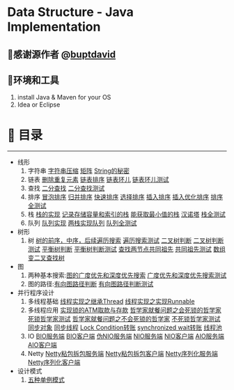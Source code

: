 # Data Structure - Java Implementation

🙏感谢源作者 @[buptdavid](https://github.com/buptdavid)
---
🔧环境和工具
------
  1. install Java & Maven for your OS  
  2. Idea or Eclipse

# 📖 目录
------
* 线形
  1. 字符串 [字符串压缩](https://github.com/razertory/datastructure/blob/master/src/main/java/org/buptdavid/datastructure/array/CompressStr.java) [矩阵](https://github.com/razertory/datastructure/blob/master/src/main/java/org/buptdavid/datastructure/array/SetZeroMatrix.java) [String的秘密](https://github.com/razertory/datastructure/blob/master/src/main/java/org/buptdavid/datastructure/string/StringEqual.java)
  2. 链表 [删除重复元素](https://github.com/razertory/datastructure/blob/master/src/main/java/org/buptdavid/datastructure/linkedlist/DeleteDups.java) [链表排序](https://github.com/razertory/datastructure/blob/master/src/main/java/org/buptdavid/datastructure/linkedlist/SortWithValue.java) [链表环儿](https://github.com/razertory/datastructure/blob/master/src/main/java/org/buptdavid/datastructure/linkedlist/LinkedListLoop.java) [链表环儿测试](https://github.com/razertory/datastructure/blob/master/src/test/java/org/buptdavid/datastructure/linkedlist/LinkedListLoopTest.java)
  3. 查找 [二分查找](https://github.com/razertory/datastructure/blob/master/src/main/java/org/buptdavid/datastructure/search/BinarySearch.java) [二分查找测试](https://github.com/razertory/datastructure/blob/master/src/test/java/org/buptdavid/datastructure/search/BinarySearchTest.java)
  4. 排序 [冒泡排序](https://github.com/razertory/datastructure/blob/master/src/main/java/org/buptdavid/datastructure/sort/BubbleSort.java) [归并排序](https://github.com/razertory/datastructure/blob/master/src/main/java/org/buptdavid/datastructure/sort/MergeSort.java) [快速排序](https://github.com/razertory/datastructure/blob/master/src/main/java/org/buptdavid/datastructure/sort/QuickSort.java) [选择排序](https://github.com/razertory/datastructure/blob/master/src/main/java/org/buptdavid/datastructure/sort/SelectionSort.java) [插入排序](https://github.com/razertory/datastructure/blob/master/src/main/java/org/buptdavid/datastructure/sort/InsertSort.java) [插入优化排序](https://github.com/razertory/datastructure/blob/master/src/main/java/org/buptdavid/datastructure/sort/InsertOptimizeSort.java) [排序全测试](https://github.com/razertory/datastructure/blob/master/src/test/java/org/buptdavid/datastructure/sort/SortTest.java)
  5. 栈 [栈的实现](https://github.com/razertory/datastructure/blob/master/src/main/java/org/buptdavid/datastructure/stack/Stack.java) [记录存储容量和索引的栈](https://github.com/razertory/datastructure/blob/master/src/main/java/org/buptdavid/datastructure/stack/StackCapacity.java) [能获取最小值的栈](https://github.com/razertory/datastructure/blob/master/src/main/java/org/buptdavid/datastructure/stack/StackWithMin.java) [汉诺塔](https://github.com/razertory/datastructure/blob/master/src/main/java/org/buptdavid/datastructure/stack/Hannotower.java) [栈全测试](https://github.com/razertory/datastructure/blob/master/src/test/java/org/buptdavid/datastructure/stack/StackTest.java)
  6. 队列 [队列实现](https://github.com/razertory/datastructure/blob/master/src/main/java/org/buptdavid/datastructure/queue/Queue.java) [两栈实现队列](https://github.com/razertory/datastructure/blob/master/src/main/java/org/buptdavid/datastructure/queue/QueueWith2Stack.java) [队列全测试](https://github.com/razertory/datastructure/blob/master/src/test/java/org/buptdavid/datastructure/queue/QueueTest.java)
* 树形
  1. 树 [树的前序，中序，后续遍历搜索](https://github.com/razertory/datastructure/blob/master/src/main/java/org/buptdavid/datastructure/tree/TreeSearch.java) [遍历搜索测试](https://github.com/razertory/datastructure/blob/master/src/test/java/org/buptdavid/datastructure/tree/TreeSearchTest.java) [二叉树判断](https://github.com/razertory/datastructure/blob/master/src/main/java/org/buptdavid/datastructure/tree/BinarySearchTree.java) [二叉树判断测试](https://github.com/razertory/datastructure/blob/master/src/test/java/org/buptdavid/datastructure/tree/BinarySearchTreeTest.java)  [平衡树判断](https://github.com/razertory/datastructure/blob/master/src/main/java/org/buptdavid/datastructure/tree/CheckBalanceTree.java) [平衡树判断测试](https://github.com/razertory/datastructure/blob/master/src/test/java/org/buptdavid/datastructure/tree/CheckBalanceTreeTest.java) [查找两节点共同祖先](https://github.com/razertory/datastructure/blob/master/src/main/java/org/buptdavid/datastructure/tree/CommonAncestorSearch.java) [共同祖先测试](https://github.com/razertory/datastructure/blob/master/src/test/java/org/buptdavid/datastructure/tree/CommonAncestorSearchTest.java) [数组变二叉查找树](https://github.com/razertory/datastructure/blob/master/src/main/java/org/buptdavid/datastructure/tree/MinBinaryTree.java)
* 图
  1. 两种基本搜索:[图的广度优先和深度优先搜索](https://github.com/razertory/datastructure/blob/master/src/main/java/org/buptdavid/datastructure/graph/GraphSearch.java) [广度优先和深度优先搜索测试](https://github.com/razertory/datastructure/blob/master/src/test/java/org/buptdavid/datastructure/graph/GraphSearchTest.java)
  2. 图的路径:[有向图路径判断](https://github.com/razertory/datastructure/blob/master/src/main/java/org/buptdavid/datastructure/graph/DirectedGraphPathCheck.java) [有向图路径判断测试](https://github.com/razertory/datastructure/blob/master/src/test/java/org/buptdavid/datastructure/graph/DirectedGraphPathCheckTest.java)
* 并行程序设计
  1. 多线程基础 [线程实现之继承Thread](https://github.com/razertory/datastructure/blob/master/src/main/java/org/buptdavid/datastructure/thread/ExtendThread.java) [线程实现之实现Runnable](https://github.com/razertory/datastructure/blob/master/src/main/java/org/buptdavid/datastructure/thread/RunableThread.java)
  2. 多线程应用 [实现锁的ATM取款与存款](https://github.com/razertory/datastructure/blob/master/src/main/java/org/buptdavid/datastructure/thread/LockedATM.java) [哲学家就餐问题之会死锁的哲学家](https://github.com/razertory/datastructure/blob/master/src/main/java/org/buptdavid/datastructure/thread/PhilosopherLocked.java) [死锁哲学家测试](https://github.com/razertory/datastructure/blob/master/src/main/java/org/buptdavid/datastructure/thread/PhilosopherLockedEat.java)  [哲学家就餐问题之不会死锁的哲学家](https://github.com/razertory/datastructure/blob/master/src/main/java/org/buptdavid/datastructure/thread/PhilosopherUnLocked.java) [不死锁哲学家测试](https://github.com/razertory/datastructure/blob/master/src/main/java/org/buptdavid/datastructure/thread/PhilosopherUnLockedEat.java) [同步对象](https://github.com/razertory/datastructure/blob/master/src/main/java/org/buptdavid/datastructure/thread/SynchronizedObject.java) [同步线程](https://github.com/razertory/datastructure/blob/master/src/main/java/org/buptdavid/datastructure/thread/SynchronizedThread.java) [Lock Condition转账](https://github.com/razertory/datastructure/blob/master/src/main/java/org/buptdavid/datastructure/thread/lockcondition/SynchBankTest.java) [synchronized wait转账](https://github.com/razertory/datastructure/blob/master/src/main/java/org/buptdavid/datastructure/thread/usesynchronized/SynchBankTest2.java) [线程池](https://github.com/razertory/datastructure/blob/master/src/main/java/org/buptdavid/datastructure/thread/threadpool/ThreadPoolTest.java)
  3. IO [BIO服务端](https://github.com/razertory/datastructure/blob/master/src/main/java/org/buptdavid/datastructure/io/bio/TimeServer.java) [BIO客户端](https://github.com/razertory/datastructure/blob/master/src/main/java/org/buptdavid/datastructure/io/bio/TimeClient.java) [伪NIO服务端](https://github.com/razertory/datastructure/blob/master/src/main/java/org/buptdavid/datastructure/io/fakenio/TimeServer.java) [NIO服务端](https://github.com/razertory/datastructure/blob/master/src/main/java/org/buptdavid/datastructure/io/nio/TimeServer.java) [NIO客户端](https://github.com/razertory/datastructure/blob/master/src/main/java/org/buptdavid/datastructure/io/nio/TimeClient.java) [AIO服务端](https://github.com/razertory/datastructure/blob/master/src/main/java/org/buptdavid/datastructure/io/aio/TimeServer.java) [AIO客户端](https://github.com/razertory/datastructure/blob/master/src/main/java/org/buptdavid/datastructure/io/aio/TimeClient.java)
  4. Netty [Netty粘包拆包服务端](https://github.com/razertory/datastructure/blob/master/src/main/java/org/buptdavid/datastructure/io/netty/tcpacketsplicing/TimeServer.java) [Netty粘包拆包客户端](https://github.com/razertory/datastructure/blob/master/src/main/java/org/buptdavid/datastructure/io/netty/tcpacketsplicing/TimeClient.java) [Netty序列化服务端](https://github.com/razertory/datastructure/blob/master/src/main/java/org/buptdavid/datastructure/io/netty/serializable/SubReqServer.java) [Netty序列化客户端](https://github.com/razertory/datastructure/blob/master/src/main/java/org/buptdavid/datastructure/io/netty/serializable/SubReqClient.java)
* 设计模式
  1. [五种单例模式](https://github.com/razertory/datastructure/blob/master/src/main/java/org/buptdavid/datastructure/designPatterns/singleton/Singleton.java)
